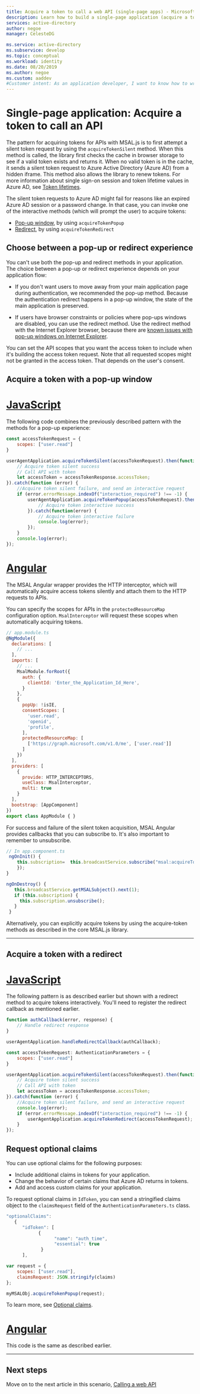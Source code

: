 ```yaml
---
title: Acquire a token to call a web API (single-page apps) - Microsoft identity platform | Azure
description: Learn how to build a single-page application (acquire a token to call an API)
services: active-directory
author: negoe
manager: CelesteDG

ms.service: active-directory
ms.subservice: develop
ms.topic: conceptual
ms.workload: identity
ms.date: 08/20/2019
ms.author: negoe
ms.custom: aaddev
#Customer intent: As an application developer, I want to know how to write a single-page application by using the Microsoft identity platform for developers.
---
```


# Single-page application: Acquire a token to call an API

The pattern for acquiring tokens for APIs with MSAL.js is to first attempt a silent token request by using the `acquireTokenSilent` method. When this method is called, the library first checks the cache in browser storage to see if a valid token exists and returns it. When no valid token is in the cache, it sends a silent token request to Azure Active Directory (Azure AD) from a hidden iframe. This method also allows the library to renew tokens. For more information about single sign-on session and token lifetime values in Azure AD, see [Token lifetimes](active-directory-configurable-token-lifetimes.md).

The silent token requests to Azure AD might fail for reasons like an expired Azure AD session or a password change. In that case, you can invoke one of the interactive methods (which will prompt the user) to acquire tokens:

* [Pop-up window](#acquire-a-token-with-a-pop-up-window), by using `acquireTokenPopup`
* [Redirect](#acquire-a-token-with-a-redirect), by using `acquireTokenRedirect`

## Choose between a pop-up or redirect experience

 You can't use both the pop-up and redirect methods in your application. The choice between a pop-up or redirect experience depends on your application flow:

* If you don't want users to move away from your main application page during authentication, we recommended the pop-up method. Because the authentication redirect happens in a pop-up window, the state of the main application is preserved.

* If users have browser constraints or policies where pop-ups windows are disabled, you can use the redirect method. Use the redirect method with the Internet Explorer browser, because there are [known issues with pop-up windows on Internet Explorer](https://github.com/AzureAD/microsoft-authentication-library-for-js/wiki/Known-issues-on-IE-and-Edge-Browser).

You can set the API scopes that you want the access token to include when it's building the access token request. Note that all requested scopes might not be granted in the access token. That depends on the user's consent.

## Acquire a token with a pop-up window

# [JavaScript](#tab/javascript)

The following code combines the previously described pattern with the methods for a pop-up experience:

```javascript
const accessTokenRequest = {
    scopes: ["user.read"]
}

userAgentApplication.acquireTokenSilent(accessTokenRequest).then(function(accessTokenResponse) {
    // Acquire token silent success
    // Call API with token
    let accessToken = accessTokenResponse.accessToken;
}).catch(function (error) {
    //Acquire token silent failure, and send an interactive request
    if (error.errorMessage.indexOf("interaction_required") !== -1) {
        userAgentApplication.acquireTokenPopup(accessTokenRequest).then(function(accessTokenResponse) {
            // Acquire token interactive success
        }).catch(function(error) {
            // Acquire token interactive failure
            console.log(error);
        });
    }
    console.log(error);
});
```

# [Angular](#tab/angular)

The MSAL Angular wrapper provides the HTTP interceptor, which will automatically acquire access tokens silently and attach them to the HTTP requests to APIs.

You can specify the scopes for APIs in the `protectedResourceMap` configuration option. `MsalInterceptor` will request these scopes when automatically acquiring tokens.

```javascript
// app.module.ts
@NgModule({
  declarations: [
    // ...
  ],
  imports: [
    // ...
    MsalModule.forRoot({
      auth: {
        clientId: 'Enter_the_Application_Id_Here',
      }
    },
    {
      popUp: !isIE,
      consentScopes: [
        'user.read',
        'openid',
        'profile',
      ],
      protectedResourceMap: [
        ['https://graph.microsoft.com/v1.0/me', ['user.read']]
      ]
    })
  ],
  providers: [
    {
      provide: HTTP_INTERCEPTORS,
      useClass: MsalInterceptor,
      multi: true
    }
  ],
  bootstrap: [AppComponent]
})
export class AppModule { }
```

For success and failure of the silent token acquisition, MSAL Angular provides callbacks that you can subscribe to. It's also important to remember to unsubscribe.

```javascript
// In app.component.ts
 ngOnInit() {
    this.subscription=  this.broadcastService.subscribe("msal:acquireTokenFailure", (payload) => {
    });
}

ngOnDestroy() {
   this.broadcastService.getMSALSubject().next(1);
   if (this.subscription) {
     this.subscription.unsubscribe();
   }
 }
```

Alternatively, you can explicitly acquire tokens by using the acquire-token methods as described in the core MSAL.js library.

---

## Acquire a token with a redirect

# [JavaScript](#tab/javascript)

The following pattern is as described earlier but shown with a redirect method to acquire tokens interactively. You'll need to register the redirect callback as mentioned earlier.

```javascript
function authCallback(error, response) {
    // Handle redirect response
}

userAgentApplication.handleRedirectCallback(authCallback);

const accessTokenRequest: AuthenticationParameters = {
    scopes: ["user.read"]
}

userAgentApplication.acquireTokenSilent(accessTokenRequest).then(function(accessTokenResponse) {
    // Acquire token silent success
    // Call API with token
    let accessToken = accessTokenResponse.accessToken;
}).catch(function (error) {
    //Acquire token silent failure, and send an interactive request
    console.log(error);
    if (error.errorMessage.indexOf("interaction_required") !== -1) {
        userAgentApplication.acquireTokenRedirect(accessTokenRequest);
    }
});
```

## Request optional claims

You can use optional claims for the following purposes:

- Include additional claims in tokens for your application.
- Change the behavior of certain claims that Azure AD returns in tokens.
- Add and access custom claims for your application.

To request optional claims in `IdToken`, you can send a stringified claims object to the `claimsRequest` field of the `AuthenticationParameters.ts` class.

```javascript
"optionalClaims":
   {
      "idToken": [
            {
                  "name": "auth_time",
                  "essential": true
             }
      ],

var request = {
    scopes: ["user.read"],
    claimsRequest: JSON.stringify(claims)
};

myMSALObj.acquireTokenPopup(request);
```

To learn more, see [Optional claims](active-directory-optional-claims.md).

# [Angular](#tab/angular)

This code is the same as described earlier.

---

## Next steps

Move on to the next article in this scenario, [Calling a web API](scenario-spa-call-api.md)